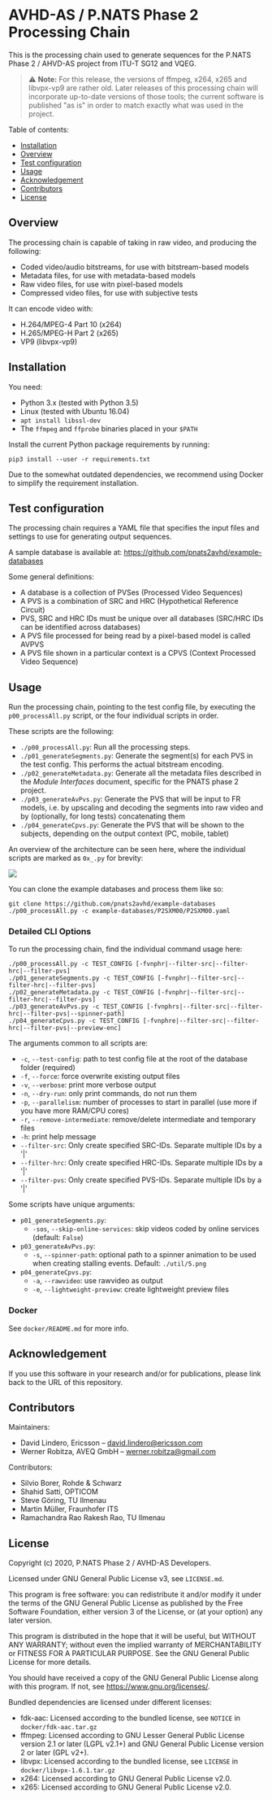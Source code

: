 # AVHD-AS / P.NATS Phase 2 Processing Chain

This is the processing chain used to generate sequences for the P.NATS Phase 2 / AHVD-AS project from ITU-T SG12 and VQEG.

> ⚠️ **Note:** For this release, the versions of ffmpeg, x264, x265 and libvpx-vp9 are rather old. Later releases of this processing chain will incorporate up-to-date versions of those tools; the current software is published "as is" in order to match exactly what was used in the project.

Table of contents:

- [Installation](#installation)
- [Overview](#overview)
- [Test configuration](#test_configuration)
- [Usage](#usage)
- [Acknowledgement](#acknowledgement)
- [Contributors](#contributors)
- [License](#license)

## Overview

The processing chain is capable of taking in raw video, and producing the following:

- Coded video/audio bitstreams, for use with bitstream-based models
- Metadata files, for use with metadata-based models
- Raw video files, for use witn pixel-based models
- Compressed video files, for use with subjective tests

It can encode video with:

- H.264/MPEG-4 Part 10 (x264)
- H.265/MPEG-H Part 2 (x265)
- VP9 (libvpx-vp9)

## Installation

You need:

- Python 3.x (tested with Python 3.5)
- Linux (tested with Ubuntu 16.04)
- `apt install libssl-dev`
- The `ffmpeg` and `ffprobe` binaries placed in your `$PATH`

Install the current Python package requirements by running:

    pip3 install --user -r requirements.txt

Due to the somewhat outdated dependencies, we recommend using Docker to simplify the requirement installation.

## Test configuration

The processing chain requires a YAML file that specifies the input files and settings to use for generating output sequences.

A sample database is available at: https://github.com/pnats2avhd/example-databases

Some general definitions:

- A database is a collection of PVSes (Processed Video Sequences)
- A PVS is a combination of SRC and HRC (Hypothetical Reference Circuit)
- PVS, SRC and HRC IDs must be unique over all databases (SRC/HRC IDs can be identified across databases)
- A PVS file processed for being read by a pixel-based model is called AVPVS
- A PVS file shown in a particular context is a CPVS (Context Processed Video Sequence)

## Usage

Run the processing chain, pointing to the test config file, by executing the `p00_processAll.py` script, or the four individual scripts in order.

These scripts are the following:

- `./p00_processAll.py`: Run all the processing steps.
- `./p01_generateSegments.py`: Generate the segment(s) for each PVS in the test config. This performs the actual bitstream encoding.
- `./p02_generateMetadata.py`: Generate all the metadata files described in the *Module Interfaces* document, specific for the PNATS phase 2 project.
- `./p03_generateAvPvs.py`: Generate the PVS that will be input to FR models, i.e. by upscaling and decoding the segments into raw video and by (optionally, for long tests) concatenating them
- `./p04_generateCpvs.py`: Generate the PVS that will be shown to the subjects, depending on the output context (PC, mobile, tablet)

An overview of the architecture can be seen here, where the individual scripts are marked as `0x_.py` for brevity:

![](architecture.png)

You can clone the example databases and process them like so:

```
git clone https://github.com/pnats2avhd/example-databases
./p00_processAll.py -c example-databases/P2SXM00/P2SXM00.yaml
```

### Detailed CLI Options

To run the processing chain, find the individual command usage here:

```
./p00_processAll.py -c TEST_CONFIG [-fvnphr|--filter-src|--filter-hrc|--filter-pvs]
./p01_generateSegments.py -c TEST_CONFIG [-fvnphr|--filter-src|--filter-hrc|--filter-pvs]
./p02_generateMetadata.py -c TEST_CONFIG [-fvnphr|--filter-src|--filter-hrc|--filter-pvs]
./p03_generateAvPvs.py -c TEST_CONFIG [-fvnphrs|--filter-src|--filter-hrc|--filter-pvs|--spinner-path]
./p04_generateCpvs.py -c TEST_CONFIG [-fvnphre|--filter-src|--filter-hrc|--filter-pvs|--preview-enc]
```

The arguments common to all scripts are:

- `-c`, `--test-config`: path to test config file at the root of the database folder (required)
- `-f`, `--force`: force overwrite existing output files
- `-v`, `--verbose`: print more verbose output
- `-n`, `--dry-run`: only print commands, do not run them
- `-p`, `--parallelism`: number of processes to start in parallel (use more if you have more RAM/CPU cores)
- `-r`, `--remove-intermediate`: remove/delete intermediate and temporary files
- `-h`: print help message
- `--filter-src`: Only create specified SRC-IDs. Separate multiple IDs by a '|'
- `--filter-hrc`: Only create specified HRC-IDs. Separate multiple IDs by a '|'
- `--filter-pvs`: Only create specified PVS-IDs. Separate multiple IDs by a '|'

Some scripts have unique arguments:

- `p01_generateSegments.py`:
    - `-sos`, `--skip-online-services`: skip videos coded by online services (default: `False`)
- `p03_generateAvPvs.py`:
    - `-s`, `--spinner-path`: optional path to a spinner animation to be used when creating stalling events. Default: `./util/5.png`
- `p04_generateCpvs.py`:
    - `-a`, `--rawvideo`: use rawvideo as output
    - `-e`, `--lightweight-preview`: create lightweight preview files

### Docker

See  `docker/README.md` for more info.

## Acknowledgement

If you use this software in your research and/or for publications, please link back to the URL of this repository.

## Contributors

Maintainers:

- David Lindero, Ericsson – <david.lindero@ericsson.com>
- Werner Robitza, AVEQ GmbH – <werner.robitza@gmail.com>

Contributors:

- Silvio Borer, Rohde & Schwarz
- Shahid Satti, OPTICOM
- Steve Göring, TU Ilmenau
- Martin Müller, Fraunhofer ITS
- Ramachandra Rao Rakesh Rao, TU Ilmenau

## License

Copyright (c) 2020, P.NATS Phase 2 / AVHD-AS Developers.

Licensed under GNU General Public License v3, see `LICENSE.md`.

This program is free software: you can redistribute it and/or modify
it under the terms of the GNU General Public License as published by
the Free Software Foundation, either version 3 of the License, or
(at your option) any later version.

This program is distributed in the hope that it will be useful,
but WITHOUT ANY WARRANTY; without even the implied warranty of
MERCHANTABILITY or FITNESS FOR A PARTICULAR PURPOSE.  See the
GNU General Public License for more details.

You should have received a copy of the GNU General Public License
along with this program.  If not, see <https://www.gnu.org/licenses/>.

Bundled dependencies are licensed under different licenses:

- fdk-aac: Licensed according to the bundled license, see `NOTICE` in `docker/fdk-aac.tar.gz`
- ffmpeg: Licensed according to GNU Lesser General Public License version 2.1 or later (LGPL v2.1+) and GNU General Public License version 2 or later (GPL v2+).
- libvpx: Licensed according to the bundled license, see `LICENSE` in `docker/libvpx-1.6.1.tar.gz`
- x264: Licensed according to GNU General Public License v2.0.
- x265: Licensed according to GNU General Public License v2.0.
